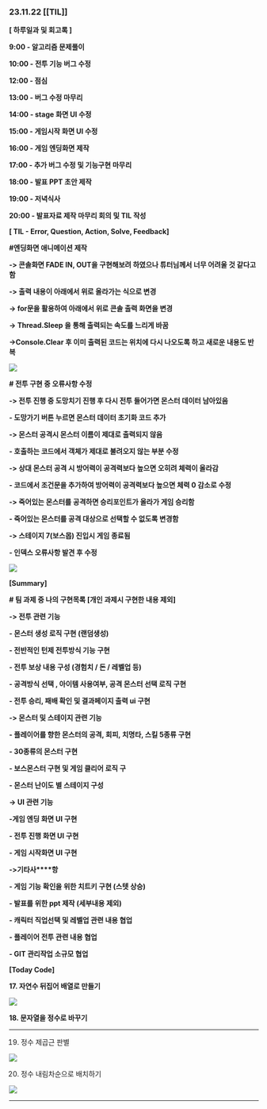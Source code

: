 ### 23.11.22 [[TIL]]

**[ 하루일과 및 회고록 ]**

**9:00 - 알고리즘 문제풀이**

**10:00 - 전투 기능 버그 수정**

**12:00 - 점심**

**13:00 - 버그 수정 마무리** 

**14:00 - stage 화면 UI 수정**

**15:00 - 게임시작 화면 UI 수정**

**16:00 - 게임 엔딩화면 제작**

**17:00 - 추가 버그 수정 및 기능구현 마무리**

**18:00 - 발표 PPT 초안 제작**

**19:00 - 저녁식사**

**20:00 - 발표자료 제작 마무리 회의 및 TIL 작성**

  

  

****[ TIL - Error, Question, Action, Solve, Feedback]****

****#엔딩화면 애니메이션 제작****

****-> 콘솔화면 FADE IN, OUT을 구현해보려 하였으나 튜터님께서 너무 어려울 것 같다고 함****

****-> 출력 내용이 아래에서 위로 올라가는 식으로 변경****

****-> for문을 활용하여 아래에서 위로 콘솔 출력 화면을 변경****

****-> Thread.Sleep 을 통해 출력되는 속도를 느리게 바꿈****

**->Console.Clear 후 이미 출력된 코드는 위치에 다시 나오도록 하고 새로운 내용도 반복**

**[![](https://blogger.googleusercontent.com/img/b/R29vZ2xl/AVvXsEi0ADPNYYYJ9hBN66ea_7irfQuGEZgSyYNWmIjQx6N8RkpM-YtgdDpIq4h_MfKlgnFT5qYydLBbd2WhFdtdhTafVdBbcD2tOaGJqpxO_hXrU3Nsy8Ty03O0rjJghO2Rcgk70zYhpETrakHBWSQety1IuhzJ9yghXUpJVp8vBVw3dsHwIxFlKWpP94P2Qnty/s320/%EC%8A%A4%ED%81%AC%EB%A6%B0%EC%83%B7%202023-11-22%20173954.png)](https://www.blogger.com/blog/post/edit/3583706664799492072/4283817055237609320#)**

****# 전투 구현 중 오류사항 수정****

****-> 전투 진행 중 도망치기 진행 후 다시 전투 들어가면 몬스터 데이터 남아있음****

****- 도망가기 버튼 누르면 몬스터 데이터 초기화 코드 추가****

****-> 몬스터 공격시 몬스터 이름이 제대로 출력되지 않음****

****- 호출하는 코드에서 객체가 제대로 불려오지 않는 부분 수정****

****-> 상대 몬스터 공격 시 방어력이 공격력보다 높으면 오히려 체력이 올라감****

****- 코드에서 조건문을 추가하여 방어력이 공격력보다 높으면 체력 0 감소로 수정****

****-> 죽어있는 몬스터를 공격하면 승리포인트가 올라가 게임 승리함****

****- 죽어있는 몬스터를 공격 대상으로 선택할 수 없도록 변경함****

**-> 스테이지 7(보스몹) 진입시 게임 종료됨** 

**- 인덱스 오류사항 발견 후 수정**

[![](https://blogger.googleusercontent.com/img/b/R29vZ2xl/AVvXsEh5Li9t4UgjU0F7XzActjTirByQbDGqNBUDDjZVAeK72uOaNMvSDgl2l3s7T9sNU1ll58gqWlZjEvgw8epGzOVXGAAveQTzHntPdGBZESnHGYqgmHZW-9BX2H1ER1g4Y3rrUMUV3Vv62Kzw-pQwElrup5UICmhjt186SPlmv415lTZWVSq0NEGsELIJbX_y/s320/%EC%8A%A4%ED%81%AC%EB%A6%B0%EC%83%B7%202023-11-22%20200959.png)](https://www.blogger.com/blog/post/edit/3583706664799492072/4283817055237609320#)

****[Summary]****

**# 팀 과제 중 나의 구현목록 [개인 과제시 구현한 내용 제외]**

**-> 전투 관련 기능**

****- 몬스터 생성 로직 구현 (랜덤생성)****

****- 전반적인 턴제 전투방식 기능 구현****

****- 전투 보상 내용 구성 (경험치 / 돈 / 레벨업 등)****

****- 공격방식 선택 , 아이템 사용여부, 공격 몬스터 선택 로직 구현****

****- 전투 승리, 패배 확인 및 결과페이지 출력 ui 구현****

****-> 몬스터 및 스테이지 관련 기능****

****- 플레이어를 향한 몬스터의 공격, 회피, 치명타, 스킬 5종류 구현****

****- 30종류의 몬스터 구현****

****- 보스몬스터 구현 및 게임 클리어 로직 구****

****- 몬스터 난이도 별 스테이지 구성****

  

**-> UI 관련 기능** 

**-게임 엔딩 화면 UI 구현**

**- 전투 진행 화면 UI 구현**

**- 게임 시작화면 UI 구현**

  

**->기타사****항**

**- 게임 기능 확인을 위한 치트키 구현 (스텟 상승)**

**- 발표를 위한 ppt 제작 (세부내용 제외)**

**- 캐릭터 직업선택 및 레벨업 관련 내용 협업**

**- 플레이어 전투 관련 내용 협업** 

**- GIT 관리작업 소규모 협업**

  

**************[Today Code]**************

**************17. 자연수 뒤집어 배열로 만들기**************

********[![](https://blogger.googleusercontent.com/img/b/R29vZ2xl/AVvXsEilP53iJA-_5hgL1c8tJE_1n8_QszzF96ZLs2innH7ezODEueQM6SMs0zsoGBfG_s-ezcgxYFdOa8XWXMpZk9FnTAi04PKiFZi2vF85LW875JrNm6FUnyRsb3KLD4JdUMxvv2E76Q9MA_wzEWLuqHGPx0Jqf1InRWRuC6R5r8bnL6xXNNNs0oiaf6YhBT6g/s320/%EC%8A%A4%ED%81%AC%EB%A6%B0%EC%83%B7%202023-11-22%20211531.png)](https://www.blogger.com/blog/post/edit/3583706664799492072/4283817055237609320#)********

********18. 문자열을 정수로 바꾸기********

********  

  

19. 정수 제곱근 판별 

  

[![](https://blogger.googleusercontent.com/img/b/R29vZ2xl/AVvXsEhyUzLzKKtQ6pIqFW0WiNMLNIE33tABSYXAD7mCncD-TDBEOu-uqy-Hvqgm7aM8JLMhBudHdnEa886uzeYS3tyadWnAxtIagAlvEmqhN6-wfgMiVFEJ9-Lq_E8ab1pOAyEvBn-Ck7zb9HIo2olDpdajS08nUlMUEoYriyWCxY4dOjiTwcwcanS8JElbFsyP/s320/%EC%8A%A4%ED%81%AC%EB%A6%B0%EC%83%B7%202023-11-22%20211543.png)](https://www.blogger.com/blog/post/edit/3583706664799492072/4283817055237609320#)

  

20. 정수 내림차순으로 배치하기

  

[![](https://blogger.googleusercontent.com/img/b/R29vZ2xl/AVvXsEgOKbgC9PJoqnnqbW8NrAr0_qyzBmmB8d0FZ0RPytQH4WvbAKBT0fBHs9CMptEiftmF2OoHjnYjL3S8PXZjikU2H7wAsKSNHtFiwsYPzz6Vk85IrQwyVxMW3Whek9dyPgiI8rFf61Dt4Ywqp51hF0GFZP_BUVObqLJJ1Pnfrn4MgF0gzI0t5qBVsOaXatre/s320/%EC%8A%A4%ED%81%AC%EB%A6%B0%EC%83%B7%202023-11-22%20211552.png)](https://www.blogger.com/blog/post/edit/3583706664799492072/4283817055237609320#)

  
********
